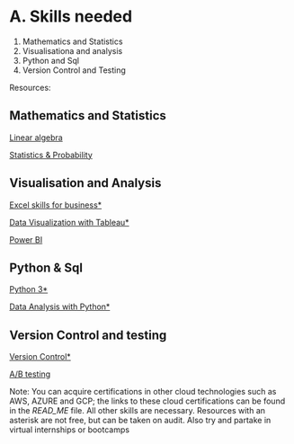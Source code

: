 # A. Skills needed

1. Mathematics and Statistics
2. Visualisationa and analysis
3. Python and Sql
4. Version Control and Testing

Resources:

## Mathematics and Statistics
[Linear algebra](https://www.khanacademy.org/math/linear-algebra)

[Statistics & Probability](https://www.khanacademy.org/math/statistics-probability)

## Visualisation and Analysis
[Excel skills for business*](https://coursera.org/specializations/excel)

[Data Visualization with Tableau*](https://coursera.org/specializations/data-visualization)

[Power BI](https://docs.microsoft.com/en-us/users/microsoftpowerplatform-5978/collections/djwu3eywpk4nm)

## Python & Sql

[Python 3*](https://www.coursera.org/specializations/python)


[Data Analysis with Python*](https://www.datacamp.com/tracks/data-analyst-with-python)

## Version Control and testing
[Version Control*](https://coursera.org/learn/introduction-git-github)

[A/B testing](https://bit.ly/3gzmNQS)




















Note: You can acquire certifications in other cloud technologies such as AWS, AZURE and GCP; the links to these cloud certifications can be found in the *READ_ME* file. All other skills are necessary. Resources with an asterisk are not free, but can be taken on audit. Also try and partake in virtual internships or bootcamps


